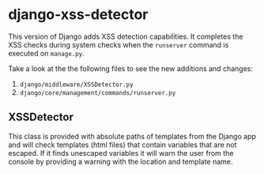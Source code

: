 # django-xss-detector
This version of Django adds XSS detection capabilities. It completes the XSS checks during system checks when the `runserver` command is executed on `manage.py`.

Take a look at the the following files to see the new additions and changes:

1. `django/middleware/XSSDetector.py`
2. `django/core/management/commands/runserver.py`

## XSSDetector
This class is provided with absolute paths of templates from the Django app and will check templates (html files) that contain variables that are not escaped. If it finds unescaped variables it will warn the user from the console by providing a warning with the location and template name.
